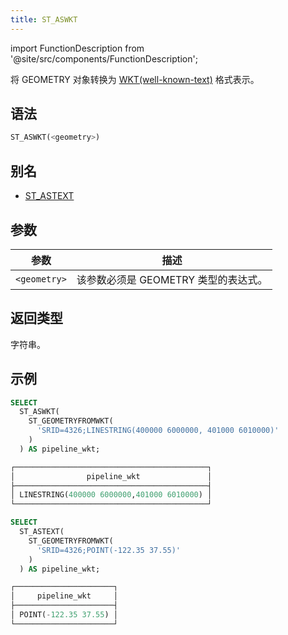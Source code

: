 ```yaml
---
title: ST_ASWKT
---
```

import FunctionDescription from '@site/src/components/FunctionDescription';

<FunctionDescription description="引入或更新版本：v1.2.436"/>

将 GEOMETRY 对象转换为 [WKT(well-known-text)](https://en.wikipedia.org/wiki/Well-known_text_representation_of_geometry) 格式表示。

## 语法

```sql
ST_ASWKT(<geometry>)
```

## 别名

- [ST_ASTEXT](st-astext.md)

## 参数

| 参数         | 描述                                          |
|--------------|------------------------------------------------------|
| `<geometry>` | 该参数必须是 GEOMETRY 类型的表达式。 |

## 返回类型

字符串。

## 示例

```sql
SELECT
  ST_ASWKT(
    ST_GEOMETRYFROMWKT(
      'SRID=4326;LINESTRING(400000 6000000, 401000 6010000)'
    )
  ) AS pipeline_wkt;

┌───────────────────────────────────────────┐
│                pipeline_wkt               │
├───────────────────────────────────────────┤
│ LINESTRING(400000 6000000,401000 6010000) │
└───────────────────────────────────────────┘

SELECT
  ST_ASTEXT(
    ST_GEOMETRYFROMWKT(
      'SRID=4326;POINT(-122.35 37.55)'
    )
  ) AS pipeline_wkt;

┌──────────────────────┐
│     pipeline_wkt     │
├──────────────────────┤
│ POINT(-122.35 37.55) │
└──────────────────────┘
```